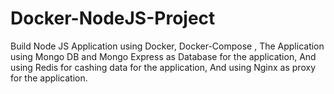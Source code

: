 # Docker-NodeJS-Project
Build Node JS Application using Docker, Docker-Compose ,
The Application using Mongo DB and Mongo Express as Database for the application,
And using Redis for cashing data for the application,
And using Nginx as proxy for the application.
